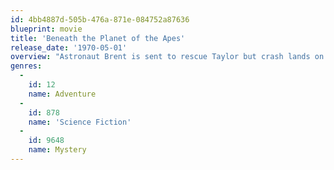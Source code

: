 ```yaml
---
id: 4bb4887d-505b-476a-871e-084752a87636
blueprint: movie
title: 'Beneath the Planet of the Apes'
release_date: '1970-05-01'
overview: "Astronaut Brent is sent to rescue Taylor but crash lands on the Planet of the Apes, just like Taylor did in the original film. Taylor has disappeared into the Forbidden Zone so Brent and Nova try to follow and find him. He discovers a cult of humans that fear the Apes' latest military movements and finds himself in the middle. Tension mounts to a climactic battle between ape and man deep in the bowels of the planet."
genres:
  -
    id: 12
    name: Adventure
  -
    id: 878
    name: 'Science Fiction'
  -
    id: 9648
    name: Mystery
---
```

